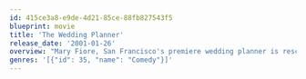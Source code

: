 ```yaml
---
id: 415ce3a8-e9de-4d21-85ce-88fb827543f5
blueprint: movie
title: 'The Wedding Planner'
release_date: '2001-01-26'
overview: "Mary Fiore, San Francisco's premiere wedding planner is rescued from an accident by the man of her dreams, pediatrician Steve Edison, only to find he is the fiancé of her latest client, wealthy Fran Donnolly. As Mary continues making the wedding arrangements, she and Steve are put into a string of uncomfortable situations that force them to face their mutual attraction."
genres: '[{"id": 35, "name": "Comedy"}]'
---
```

